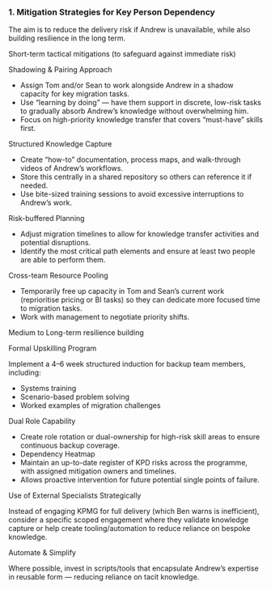 ### 1\. Mitigation Strategies for Key Person Dependency

The aim is to reduce the delivery risk if Andrew is unavailable, while also building resilience in the long term.



Short-term tactical mitigations (to safeguard against immediate risk)

Shadowing \& Pairing Approach



* Assign Tom and/or Sean to work alongside Andrew in a shadow capacity for key migration tasks.
* Use “learning by doing” — have them support in discrete, low-risk tasks to gradually absorb Andrew’s knowledge without overwhelming him.
* Focus on high-priority knowledge transfer that covers “must-have” skills first.



Structured Knowledge Capture



* Create “how-to” documentation, process maps, and walk-through videos of Andrew’s workflows.
* Store this centrally in a shared repository so others can reference it if needed.
* Use bite-sized training sessions to avoid excessive interruptions to Andrew’s work.



Risk-buffered Planning



* Adjust migration timelines to allow for knowledge transfer activities and potential disruptions.
* Identify the most critical path elements and ensure at least two people are able to perform them.



Cross-team Resource Pooling



* Temporarily free up capacity in Tom and Sean’s current work (reprioritise pricing or BI tasks) so they can dedicate more focused time to migration tasks.
* Work with management to negotiate priority shifts.



Medium to Long-term resilience building

Formal Upskilling Program



Implement a 4–6 week structured induction for backup team members, including:



* Systems training
* Scenario-based problem solving
* Worked examples of migration challenges



Dual Role Capability



* Create role rotation or dual-ownership for high-risk skill areas to ensure continuous backup coverage.
* Dependency Heatmap
* Maintain an up-to-date register of KPD risks across the programme, with assigned mitigation owners and timelines.
* Allows proactive intervention for future potential single points of failure.



Use of External Specialists Strategically



Instead of engaging KPMG for full delivery (which Ben warns is inefficient), consider a specific scoped engagement where they validate knowledge capture or help create tooling/automation to reduce reliance on bespoke knowledge.



Automate \& Simplify



Where possible, invest in scripts/tools that encapsulate Andrew’s expertise in reusable form — reducing reliance on tacit knowledge.

